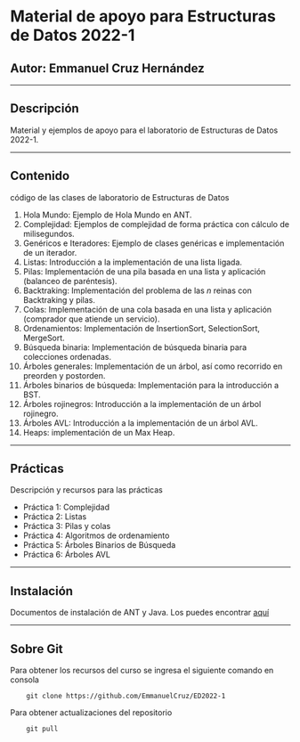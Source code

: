 # Material de apoyo para Estructuras de Datos 2022-1
## Autor: Emmanuel Cruz Hernández

----

## Descripción

Material y ejemplos de apoyo para el laboratorio de Estructuras de Datos 2022-1.

----

## Contenido

código de las clases de laboratorio de Estructuras de Datos

1. Hola Mundo: Ejemplo de Hola Mundo en ANT.
2. Complejidad: Ejemplos de complejidad de forma práctica con cálculo de milisegundos.
3. Genéricos e Iteradores: Ejemplo de clases genéricas e implementación de un iterador.
4. Listas: Introducción a la implementación de una lista ligada.
5. Pilas: Implementación de una pila basada en una lista y aplicación (balanceo de paréntesis).
6. Backtraking: Implementación del problema de las _n_ reinas con Backtraking y pilas.
7. Colas: Implementación de una cola basada en una lista y aplicación (comprador que atiende un servicio).
8. Ordenamientos: Implementación de InsertionSort, SelectionSort, MergeSort.
9. Búsqueda binaria: Implementación de búsqueda binaria para colecciones ordenadas.
10. Árboles generales: Implementación de un árbol, así como recorrido en preorden y postorden.
11. Árboles binarios de búsqueda: Implementación para la introducción a BST.
12. Árboles rojinegros: Introducción a la implementación de un árbol rojinegro.
13. Árboles AVL: Introducción a la implementación de un árbol AVL.
14. Heaps: implementación de un Max Heap.

----

## Prácticas

Descripción y recursos para las prácticas

* Práctica 1: Complejidad
* Práctica 2: Listas
* Práctica 3: Pilas y colas
* Práctica 4: Algoritmos de ordenamiento
* Práctica 5: Árboles Binarios de Búsqueda
* Práctica 6: Árboles AVL

----

## Instalación

Documentos de instalación de ANT y Java. Los puedes encontrar [aquí](https://github.com/EmmanuelCruz/ED2022-1/tree/master/Instalaci%C3%B3n)

----

## Sobre Git

Para obtener los recursos del curso se ingresa el siguiente comando en consola

		git clone https://github.com/EmmanuelCruz/ED2022-1

Para obtener actualizaciones del repositorio

		git pull
